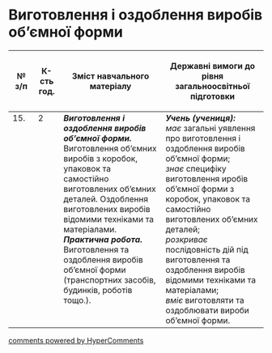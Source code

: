 <div id="hypercomments_widget" class="js-hypercomments-widget invisible"></div>

 # Виготовлення і оздоблення  виробів об’ємної форми

<table>
<thead>
  <tr>
    <th width="10%" align="center"><p>№ з/п</p></td>
    <th width="10%" align="center"><p>К-сть год.</p></td>
    <th width="40%" align="center"><p>Зміст навчального матеріалу</p></td>
    <th width="60%" align="center"><p>Державні вимоги до рівня загальноосвітньої підготовки</p></td>
  </tr>
</thead>
<tbody>
  <tr>
    <td width="10%" style="vertical-align:top !important;">
15.</td>
    <td width="10%" style="vertical-align:top !important;">
2</td>
    <td width="40%" style="vertical-align:top !important;">
<b><i>Виготовлення і оздоблення  виробів об’ємної форми.</i></b>  Виготовлення об’ємних виробів з коробок, упаковок та самостійно виготовлених об’ємних деталей. Оздоблення виготовлених виробів відомими техніками та матеріалами.  <br>
<b><i>Практична робота.</i></b> <br>
Виготовлення та оздоблення виробів об’ємної форми (транспортних засобів, будинків, роботів тощо.).<br>
</td>
    <td width="60%" style="vertical-align:top !important;">
<i><b>Учень (учениця):</b></i><br>
<i>має</i> загальні уявлення про виготовлення і оздоблення виробів об’ємної форми;<br>
<i>знає</i> специфіку виготовлення иробів об’ємної форми з коробок, упаковок та самостійно виготовлених об’ємних деталей;<br>
<i>розкриває</i> послідовність дій під виготовлення та оздоблення виробів відомими техніками та матеріалами;<br>
<i>вміє</i> виготовляти та оздоблювати вироби об’ємної форми.<br>
</td>
  </tr>
</tbody>
</table>

<div class="js-hypercomments-container">
<a href="http://hypercomments.com" class="hc-link" title="comments widget">comments powered by HyperComments</a>
</div>